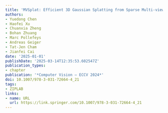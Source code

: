 ```yaml
---
title: 'MVSplat: Efficient 3D Gaussian Splatting from Sparse Multi-view Images'
authors:
- Yuedong Chen
- Haofei Xu
- Chuanxia Zheng
- Bohan Zhuang
- Marc Pollefeys
- Andreas Geiger
- Tat-Jen Cham
- Jianfei Cai
date: '2025-01-01'
publishDate: '2025-03-14T12:35:53.602547Z'
publication_types:
- chapter
publication: '*Computer Vision – ECCV 2024*'
doi: 10.1007/978-3-031-72664-4_21
tags:
- ZIPLAB
links:
- name: URL
  url: https://link.springer.com/10.1007/978-3-031-72664-4_21
---
```

